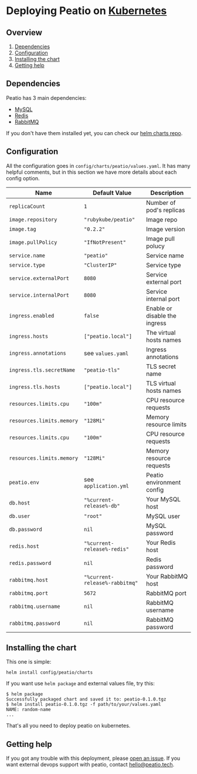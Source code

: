 # Deploying Peatio on [Kubernetes](https://kubernetes.io/)

## Overview

1. [Dependencies](#dependencies)
2. [Configuration](#configuration)
3. [Installing the chart](#installing-the-chart)
3. [Getting help](#getting-help)

## Dependencies

Peatio has 3 main dependencies:

- [MySQL](https://www.mysql.com/)
- [Redis](https://redis.io/)
- [RabbitMQ](https://www.rabbitmq.com/)

If you don't have them installed yet, you can check our [helm charts repo](https://charts.peatio.tech/).

## Configuration

All the configuration goes in `config/charts/peatio/values.yaml`. It has many helpful comments, but in this section we have more details about each config option.

| Name                      | Default Value                  | Description                   |
| ------------------------- | ------------------------------ | ----------------------------- |
| `replicaCount`            | `1`                            | Number of pod's replicas      |
| `image.repository`        | `"rubykube/peatio"`            | Image repo                    |
| `image.tag`               | `"0.2.2"`                      | Image version                 |
| `image.pullPolicy`        | `"IfNotPresent"`               | Image pull polucy             |
| `service.name`            | `"peatio"`                     | Service name                  |
| `service.type`            | `"ClusterIP"`                  | Service type                  |
| `service.externalPort`    | `8080`                         | Service external port         |
| `service.internalPort`    | `8080`                         | Service internal port         |
| `ingress.enabled`         | `false`                        | Enable or disable the ingress |
| `ingress.hosts`           | `["peatio.local"]`             | The virtual hosts names       |
| `ingress.annotations`     | see `values.yaml`              | Ingress annotations           |
| `ingress.tls.secretName`  | `"peatio-tls"`                 | TLS secret name               |
| `ingress.tls.hosts`       | `["peatio.local"]`             | TLS virtual hosts names       |
| `resources.limits.cpu`    | `"100m"`                       | CPU resource requests         |
| `resources.limits.memory` | `"128Mi"`                      | Memory resource limits        |
| `resources.limits.cpu`    | `"100m"`                       | CPU resource requests         |
| `resources.limits.memory` | `"128Mi"`                      | Memory resource requests      |
| `peatio.env`              | see `application.yml`          | Peatio environment config     |
| `db.host`                 | `"%current-release%-db"`       | Your MySQL host               |
| `db.user`                 | `"root"`                       | MySQL user                    |
| `db.password`             | `nil`                          | MySQL password                |
| `redis.host`              | `"%current-release%-redis"`    | Your Redis host               |
| `redis.password`          | `nil`                          | Redis password                |
| `rabbitmq.host`           | `"%current-release%-rabbitmq"` | Your RabbitMQ host            |
| `rabbitmq.port`           | `5672`                         | RabbitMQ port                 |
| `rabbitmq.username`       | `nil`                          | RabbitMQ username             |
| `rabbitmq.password`       | `nil`                          | RabbitMQ password             |

## Installing the chart

This one is simple:

```shell
helm install config/peatio/charts
```

If you want use `helm package` and external values file, try this:

```shell
$ helm package
Successfully packaged chart and saved it to: peatio-0.1.0.tgz
$ helm install peatio-0.1.0.tgz -f path/to/your/values.yaml
NAME: random-name
...
```

That's all you need to deploy peatio on kubernetes.

## Getting help

If you got any trouble with this deployment, please [open an issue](https://github.com/rubykube/peatio/issues/new). If you want external devops support with peatio, contact hello@peatio.tech.